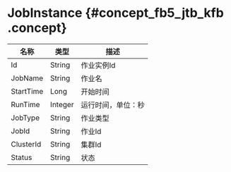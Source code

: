 # JobInstance {#concept_fb5_jtb_kfb .concept}

|名称|类型|描述|
|--|--|--|
|Id|String|作业实例Id|
|JobName|String|作业名|
|StartTime|Long|开始时间|
|RunTime|Integer|运行时间，单位：秒|
|JobType|String|作业类型|
|JobId|String|作业Id|
|ClusterId|String|集群Id|
|Status|String|状态|

